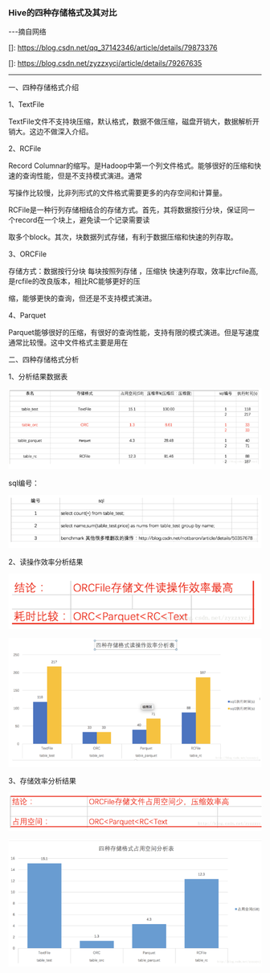 ### Hive的四种存储格式及其对比

---摘自网络

[]: https://blog.csdn.net/qq_37142346/article/details/79873376

[]: https://blog.csdn.net/zyzzxycj/article/details/79267635

------

一、四种存储格式介绍

1、TextFile

 TextFile文件不支持块压缩，默认格式，数据不做压缩，磁盘开销大，数据解析开销大。这边不做深入介绍。

2、RCFile

 Record Columnar的缩写。是Hadoop中第一个列文件格式。能够很好的压缩和快速的查询性能，但是不支持模式演进。通常

写操作比较慢，比非列形式的文件格式需要更多的内存空间和计算量。

 RCFile是一种行列存储相结合的存储方式。首先，其将数据按行分块，保证同一个record在一个块上，避免读一个记录需要读

取多个block。其次，块数据列式存储，有利于数据压缩和快速的列存取。

3、ORCFile

 存储方式：数据按行分块 每块按照列存储 ，压缩快 快速列存取，效率比rcfile高,是rcfile的改良版本，相比RC能够更好的压

缩，能够更快的查询，但还是不支持模式演进。

4、Parquet

 Parquet能够很好的压缩，有很好的查询性能，支持有限的模式演进。但是写速度通常比较慢。这中文件格式主要是用在



二、四种存储格式分析

1、分析结果数据表

![img](img/20180801102404.png)

sql编号：

![img](img/20180801102540.png)

2、读操作效率分析结果

![img](img/20180801102613.png)

![img](img/20180801102655.png)

3、存储效率分析结果

![img](img/20180801102737.png)

![img](img/20180801102804.png)